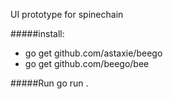 UI prototype for spinechain


#####install:
- go get github.com/astaxie/beego
- go get github.com/beego/bee

#####Run
go run .








